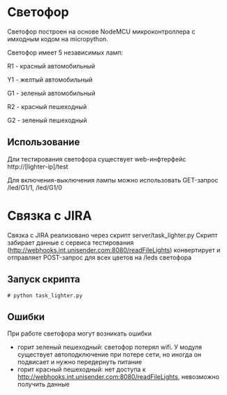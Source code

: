 # Светофор

Светофор построен на основе NodeMCU микроконтроллера с имходным кодом на micropython.

Светофор имеет 5 независимых ламп:

R1 - красный автомобильный

Y1 - желтый автомобильный

G1 - зеленый автомобильный

R2 - красный пешеходный

G2 - зеленый пешеходный


## Использование

Дли тестирования светофора существует web-инфтерфейс
http://[lighter-ip]/test

Для включения-выключения лампы можно использовать GET-запрос /led/G1/1, /led/G1/0

# Связка с JIRA
Связка с JIRA реализовано через скрипт server/task_lighter.py
Скрипт забирает данные с сервиса тестирования (http://webhooks.int.unisender.com:8080/readFileLights)
конвертирует и отправляет POST-запрос для всех цветов на /leds светофора

## Запуск скрипта
```# python task_lighter.py```

## Ошибки
При работе светофора могут возникать ошибки
- горит зеленый пешеходный: светофор потерял wifi.
У модуля существует автоподключение при потере сети,
но иногда он подвисает и нужно передернуть питание
- горит красный пешеходный: нет доступа к http://webhooks.int.unisender.com:8080/readFileLights, невозможно получить данные